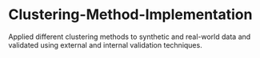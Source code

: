 # Clustering-Method-Implementation
Applied different clustering methods to synthetic and real-world data and validated using external and internal validation techniques.
